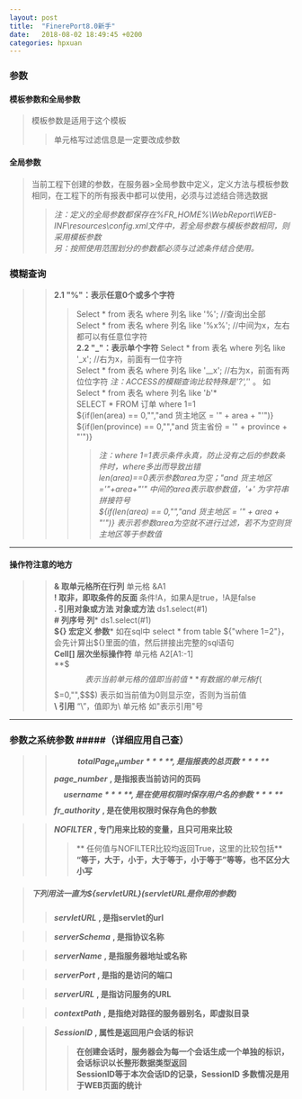 ```yaml
---
layout: post
title:  "FinerePort8.0新手"
date:   2018-08-02 18:49:45 +0200
categories: hpxuan
---
```

### 参数  
#### 模板参数和全局参数  
> 模板参数是适用于这个模板  
>> 单元格写过滤信息是一定要改成参数  
#### 全局参数
> 当前工程下创建的参数，在服务器>全局参数中定义，定义方法与模板参数相同，在工程下的所有报表中都可以使用，必须与过滤结合筛选数据  
>> *注：定义的全局参数都保存在%FR_HOME%\WebReport\WEB-INF\resources\config.xml文件中，若全局参数与模板参数相同，则采用模板参数*  
>> *另：按照使用范围划分的参数都必须与过滤条件结合使用。*


### 模糊查询  
>> **2.1 "%"：表示任意0个或多个字符**  
>>> Select * from 表名 where 列名 like '%'; //查询出全部  
>>> Select * from 表名 where 列名 like '%x%'; //中间为x，左右都可以有任意位字符  
>> **2.2 "_"：表示单个字符**
>>> Select * from 表名 where 列名 like '_x'; //右为x，前面有一位字符  
>>> Select * from 表名 where 列名 like '__x'; //右为x，前面有两位位字符
>>> *注：ACCESS的模糊查询比较特殊是'?','*' 。 如  Select * from 表名 where 列名 like '*b*'*  
>>> SELECT * FROM 订单 where 1=1  
>>> ${if(len(area) == 0,"","and 货主地区 = '" + area + "'")}  
>>> ${if(len(province) == 0,"","and 货主省份 = '" + province + "'")}  
>>>> *注：where 1=1表示条件永真，防止没有之后的参数条件时，where多出而导致出错*  
>>>> *len(area)==0表示参数area为空；"and 货主地区='"+area+"'"  中间的area表示取参数值，'+' 为字符串拼接符号*  
>>>> *${if(len(area) == 0,"","and 货主地区 = '" + area + "'")} 表示若参数area为空就不进行过滤，若不为空则货主地区等于参数值*  
----  
#### 操作符注意的地方  
>> **&	取单元格所在行列**	单元格 &A1  
>> **!	取非，即取条件的反面**	条件!A，如果A是true，!A是false  
>> **.	引用对象或方法	对象或方法** ds1.select(#1)  
>> **#	列序号 列***	ds1.select(#1)  
>> **${}	宏定义 参数***	如在sql中 select * from table ${"where 1=2"}，会先计算出${}里面的值，然后拼接出完整的sql语句  
>> **Cell[]	层次坐标操作符**	单元格 A2[A1:-1]  
>> **$$$	表示当前单元格的值即当前值**	有数据的单元格 if($$$=0,"",$$$) 表示如当前值为0则显示空，否则为当前值  
>> **\\	引用**	“\”，值即为\ 单元格 如\"表示引用"号  
----  
### 参数之系统参数 #####（详细应用自己查）  
>> ***$$totalPage_number*** **,	是指报表的总页数**  
>> ***$$page_number*** **,	是指报表当前访问的页码**  
>> ***$$username*** **,	是在使用权限时保存用户名的参数**  
>> ***$$fr_authority*** **,	是在使用权限时保存角色的参数**

>> ***NOFILTER*** **,	专门用来比较的变量，且只可用来比较**  
>>> **	任何值与NOFILTER比较均返回True，这里的比较包括** 
>>> **“等于，大于，小于，大于等于，小于等于”等等，也不区分大小写**

>##### 下列用法一直为${servletURL}(servletURL是你用的参数)  
>> ***servletURL*** **,	是指servlet的url**

>> ***serverSchema*** **,	是指协议名称**

>> ***serverName*** **,	是指服务器地址或名称**

>> ***serverPort*** **,	是指的是访问的端口**

>> ***serverURL*** **,	是指访问服务的URL**

>> ***contextPath*** **,	是指绝对路径的服务器别名，即虚拟目录**

>> ***SessionID*** **,	属性是返回用户会话的标识**  
>>> **在创建会话时，服务器会为每一个会话生成一个单独的标识，会话标识以长整形数据类型返回**  
>>> **SessionID等于本次会话ID的记录，SessionID 多数情况是用于WEB页面的统计**  

